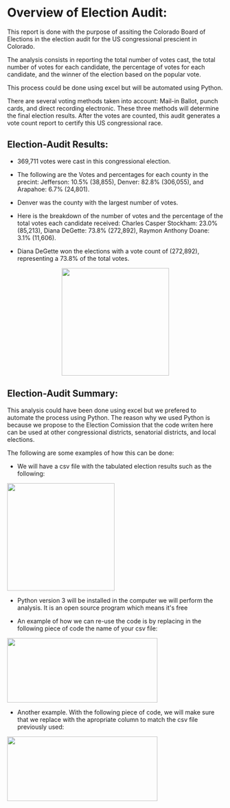 # Overview of Election Audit: 

This report is done with the purpose of assiting the Colorado Board of Elections in the election audit for the US congressional prescient in Colorado. 

The analysis consists in reporting the total number of votes cast, the total number of votes for each candidate, the percentage of votes for each candidate, and the winner of the election based on the popular vote.

This process could be done using excel but will be automated using Python.

There are several voting methods taken into account: Mail-in Ballot, punch cards, and direct recording electronic.  These three methods will determine the final election results. After the votes are counted, this audit generates a vote count report to certify this US congressional race.

## Election-Audit Results:                                 
  
* 369,711 votes were cast in this congressional election.  

* The following are the Votes and percentages for each county in the precint: Jefferson: 10.5% (38,855), Denver: 82.8% (306,055), and Arapahoe: 6.7% (24,801).

* Denver was the county with the largest number of votes.

* Here is the breakdown of the number of votes and the percentage of the total votes each candidate received: Charles Casper Stockham: 23.0% (85,213), Diana      DeGette: 73.8% (272,892), Raymon Anthony Doane: 3.1% (11,606).

* Diana DeGette won the elections with a vote count of (272,892), representing a  73.8%  of the total votes.


<p align = "center">
<img src="https://github.com/nativelasquez-austin/Election_Analysis/blob/main/Resources/Election_results.png" width="250" height="250" />


## Election-Audit Summary: 

This analysis could have been done using excel but we prefered to automate the process using Python.  The reason why we used Python is because we propose to the Election Comission that the code writen here can be used at other congressional districts, senatorial districts, and local elections.

The following are some examples of how this can be done:

* We will have a csv file with the tabulated election results such as the following:


<img src="https://github.com/nativelasquez-austin/Election_Analysis/blob/main/Resources/csv_file.png" width="250" height="250" />


* Python version 3 will be installed in the computer we will perform the analysis.  It is an open source program which means it's free

* An example of how we can re-use the code is by replacing in the following piece of code the name of your csv file:

<img src="https://github.com/nativelasquez-austin/Election_Analysis/blob/main/Resources/your_file_name.png" width="350" height="150" />

* Another example. With the following piece of code, we will make sure that we replace with the apropriate column to match the csv file previously used:

<img src="https://github.com/nativelasquez-austin/Election_Analysis/blob/main/Resources/columns.png" width="350" height="150" />
